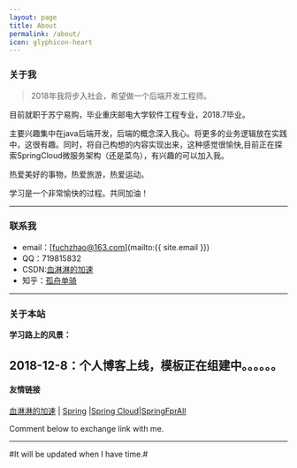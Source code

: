 ```yaml
---
layout: page
title: About
permalink: /about/
icon: glyphicon-heart
---
```


### 关于我

> 2018年我将步入社会，希望做一个后端开发工程师。   

目前就职于苏宁易购，毕业重庆邮电大学软件工程专业，2018.7毕业。   

主要兴趣集中在java后端开发，后端的概念深入我心。将更多的业务逻辑放在实践中，这很有趣。同时，将自己构想的内容实现出来，这种感觉很愉快,目前正在探索SpringCloud微服务架构（还是菜鸟），有兴趣的可以加入我。   

热爱美好的事物，热爱旅游，热爱运动。

学习是一个非常愉快的过程。共同加油！   

---

### 联系我

* email：[fuchzhao@163.com](mailto:{{ site.email }})
* QQ：719815832
* CSDN:[血淋淋的加速](https://me.csdn.net/qq_31822385)
* 知乎：[孤舟单骑](https://www.zhihu.com/people/gu-zhou-dan-qi/activities)

---

### 关于本站   

**学习路上的风景：**

2018-12-8：个人博客上线，模板正在组建中。。。。。。
---

#### 友情链接

[血淋淋的加速](https://me.csdn.net/qq_31822385) \| [Spring](https://start.spring.io/) \|[Spring Cloud](http://blog.didispace.com/Spring-Cloud%E5%9F%BA%E7%A1%80%E6%95%99%E7%A8%8B/)\|[SpringFprAll](https://github.com/SpringForAll)

Comment below to exchange link with me.  

---

#It will be updated when I have time.#
